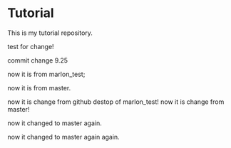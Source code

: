 # Tutorial

This is my tutorial repository.

test for change!

commit change 9.25


now it is from marlon_test;

now it is from master.

now it is change from github destop of marlon_test!
now it is change from master!

now it changed to master again.

now it changed to master again again.